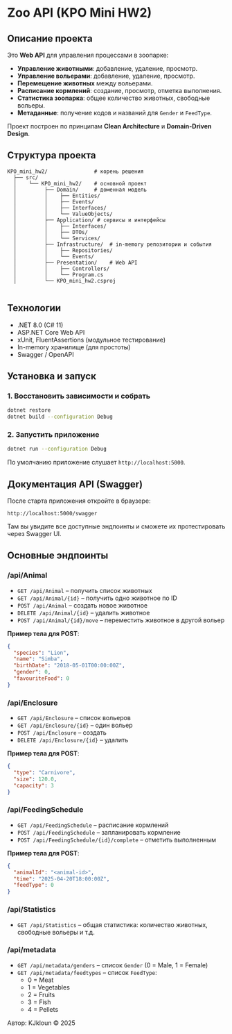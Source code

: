 # Zoo API (KPO Mini HW2)

## Описание проекта

Это **Web API** для управления процессами в зоопарке:

- **Управление животными**: добавление, удаление, просмотр.
- **Управление вольерами**: добавление, удаление, просмотр.
- **Перемещение животных** между вольерами.
- **Расписание кормлений**: создание, просмотр, отметка выполнения.
- **Статистика зоопарка**: общее количество животных, свободные вольеры.
- **Метаданные**: получение кодов и названий для `Gender` и `FeedType`.

Проект построен по принципам **Clean Architecture** и **Domain-Driven Design**.

## Структура проекта

```
KPO_mini_hw2/               # корень решения
  ├── src/
  │    └── KPO_mini_hw2/    # основной проект
  │         ├── Domain/     # доменная модель
  │         │    ├── Entities/
  │         │    ├── Events/
  │         │    ├── Interfaces/
  │         │    └── ValueObjects/
  │         ├── Application/ # сервисы и интерфейсы
  │         │    ├── Interfaces/
  │         │    ├── DTOs/
  │         │    └── Services/
  │         ├── Infrastructure/  # in-memory репозитории и события
  │         │    ├── Repositories/
  │         │    └── Events/
  │         ├── Presentation/    # Web API
  │         │    ├── Controllers/
  │         │    └── Program.cs
  │         └── KPO_mini_hw2.csproj
  
```

## Технологии

- .NET 8.0 (C# 11)
- ASP.NET Core Web API
- xUnit, FluentAssertions (модульное тестирование)
- In-memory хранилище (для простоты)
- Swagger / OpenAPI

## Установка и запуск
### 1. Восстановить зависимости и собрать

```bash
dotnet restore
dotnet build --configuration Debug
```

### 2. Запустить приложение

```bash
dotnet run --configuration Debug
```

По умолчанию приложение слушает `http://localhost:5000`.

## Документация API (Swagger)

После старта приложения откройте в браузере:

```
http://localhost:5000/swagger
```

Там вы увидите все доступные эндпоинты и сможете их протестировать через Swagger UI.

## Основные эндпоинты

### /api/Animal

- `GET /api/Animal` – получить список животных
- `GET /api/Animal/{id}` – получить одно животное по ID
- `POST /api/Animal` – создать новое животное
- `DELETE /api/Animal/{id}` – удалить животное
- `POST /api/Animal/{id}/move` – переместить животное в другой вольер

**Пример тела для POST**:
```json
{
  "species": "Lion",
  "name": "Simba",
  "birthDate": "2018-05-01T00:00:00Z",
  "gender": 0,
  "favouriteFood": 0
}
```

### /api/Enclosure

- `GET /api/Enclosure` – список вольеров
- `GET /api/Enclosure/{id}` – один вольер
- `POST /api/Enclosure` – создать
- `DELETE /api/Enclosure/{id}` – удалить

**Пример тела для POST**:
```json
{
  "type": "Carnivore",
  "size": 120.0,
  "capacity": 3
}
```

### /api/FeedingSchedule

- `GET /api/FeedingSchedule` – расписание кормлений
- `POST /api/FeedingSchedule` – запланировать кормление
- `POST /api/FeedingSchedule/{id}/complete` – отметить выполненным

**Пример тела для POST**:
```json
{
  "animalId": "<animal-id>",
  "time": "2025-04-20T18:00:00Z",
  "feedType": 0
}
```

### /api/Statistics

- `GET /api/Statistics` – общая статистика: количество животных, свободные вольеры и т.д.

### /api/metadata

- `GET /api/metadata/genders` – список `Gender` (0 = Male, 1 = Female)
- `GET /api/metadata/feedtypes` – список `FeedType`:
  - 0 = Meat
  - 1 = Vegetables
  - 2 = Fruits
  - 3 = Fish
  - 4 = Pellets

Автор: KJkloun © 2025

